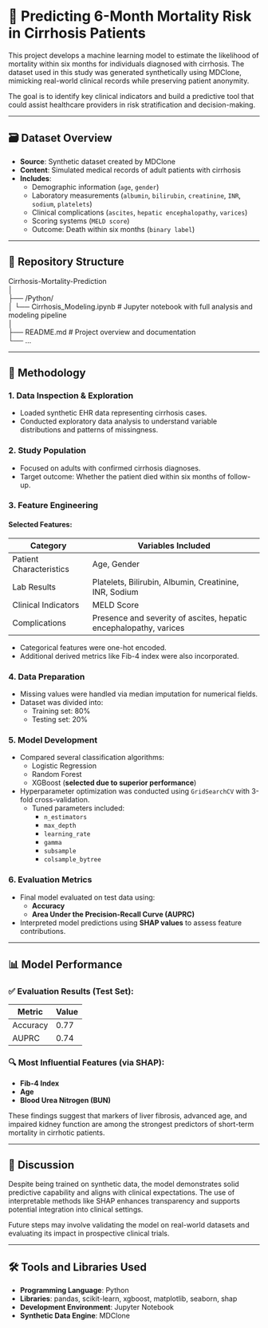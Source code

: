 # 🏥 Predicting 6-Month Mortality Risk in Cirrhosis Patients

This project develops a machine learning model to estimate the likelihood of mortality within six months for individuals diagnosed with cirrhosis. The dataset used in this study was generated synthetically using MDClone, mimicking real-world clinical records while preserving patient anonymity.

The goal is to identify key clinical indicators and build a predictive tool that could assist healthcare providers in risk stratification and decision-making.

---

## 🗃️ Dataset Overview

- **Source**: Synthetic dataset created by MDClone
- **Content**: Simulated medical records of adult patients with cirrhosis
- **Includes**:
  - Demographic information (`age`, `gender`)
  - Laboratory measurements (`albumin`, `bilirubin`, `creatinine`, `INR`, `sodium`, `platelets`)
  - Clinical complications (`ascites`, `hepatic encephalopathy`, `varices`)
  - Scoring systems (`MELD score`)
  - Outcome: Death within six months (`binary label`)

---

## 📁 Repository Structure
Cirrhosis-Mortality-Prediction<br>
│<br>
├── /Python/<br>
│   └── Cirrhosis_Modeling.ipynb        # Jupyter notebook with full analysis and modeling pipeline<br>
│<br>
├── README.md                           # Project overview and documentation<br>
└── ...

---

## 🔬 Methodology

### 1. **Data Inspection & Exploration**
- Loaded synthetic EHR data representing cirrhosis cases.
- Conducted exploratory data analysis to understand variable distributions and patterns of missingness.

### 2. **Study Population**
- Focused on adults with confirmed cirrhosis diagnoses.
- Target outcome: Whether the patient died within six months of follow-up.

### 3. **Feature Engineering**

#### Selected Features:
| Category             | Variables Included |
|----------------------|--------------------|
| Patient Characteristics | Age, Gender |
| Lab Results           | Platelets, Bilirubin, Albumin, Creatinine, INR, Sodium |
| Clinical Indicators   | MELD Score |
| Complications         | Presence and severity of ascites, hepatic encephalopathy, varices |

- Categorical features were one-hot encoded.
- Additional derived metrics like Fib-4 index were also incorporated.

### 4. **Data Preparation**
- Missing values were handled via median imputation for numerical fields.
- Dataset was divided into:
  - Training set: 80%
  - Testing set: 20%

### 5. **Model Development**
- Compared several classification algorithms:
  - Logistic Regression
  - Random Forest
  - XGBoost (**selected due to superior performance**)
- Hyperparameter optimization was conducted using `GridSearchCV` with 3-fold cross-validation.
  - Tuned parameters included:
    - `n_estimators`
    - `max_depth`
    - `learning_rate`
    - `gamma`
    - `subsample`
    - `colsample_bytree`

### 6. **Evaluation Metrics**
- Final model evaluated on test data using:
  - **Accuracy**
  - **Area Under the Precision-Recall Curve (AUPRC)**
- Interpreted model predictions using **SHAP values** to assess feature contributions.

---

## 📊 Model Performance

### ✅ Evaluation Results (Test Set):
| Metric                        | Value     |
|------------------------------|-----------|
| Accuracy                     | 0.77      |
| AUPRC                        | 0.74      |

### 🔍 Most Influential Features (via SHAP):
- **Fib-4 Index**
- **Age**
- **Blood Urea Nitrogen (BUN)**

These findings suggest that markers of liver fibrosis, advanced age, and impaired kidney function are among the strongest predictors of short-term mortality in cirrhotic patients.

---

## 🧠 Discussion

Despite being trained on synthetic data, the model demonstrates solid predictive capability and aligns with clinical expectations. The use of interpretable methods like SHAP enhances transparency and supports potential integration into clinical settings.

Future steps may involve validating the model on real-world datasets and evaluating its impact in prospective clinical trials.

---

## 🛠️ Tools and Libraries Used

- **Programming Language**: Python
- **Libraries**: pandas, scikit-learn, xgboost, matplotlib, seaborn, shap
- **Development Environment**: Jupyter Notebook
- **Synthetic Data Engine**: MDClone
